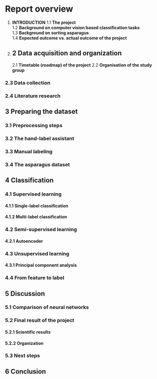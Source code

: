 # Report overview

1.  **INTRODUCTION**
    1.1  **The project**  
    1.2  **Background on computer vision based classification tasks**  
    1.3  **Background on sorting asparagus**  
    1.4  **Expected outcome vs. actual outcome of the project**  

2. ## 2 Data acquisition and organization
    2.1 **Timetable (roadmap) of the project**
    2.2 **Organisation of the study group**
### 2.3 Data collection
### 2.4 Literature research

## 3 Preparing the dataset
### 3.1 Preprocessing steps
### 3.2 The hand-label assistant
### 3.3 Manual labeling
### 3.4 The asparagus dataset

## 4 Classification
### 4.1 Supervised learning
#### 4.1.1 Single-label classification
#### 4.1.2 Multi-label classification
### 4.2 Semi-supervised learning
#### 4.2.1 Autoencoder
### 4.3 Unsupervised learning
#### 4.3.1 Principal component analysis
### 4.4 From feature to label

## 5 Discussion
### 5.1 Comparison of neural networks
### 5.2 Final result of the project
#### 5.2.1 Scientific results
#### 5.2.2 Organization 
### 5.3 Next steps

## 6 Conclusion
